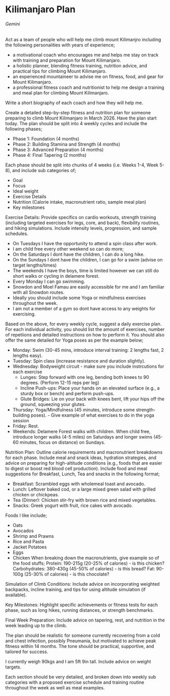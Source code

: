 # Kilimanjaro Plan

###### Gemini

Act as a team of people who will help me climb mount Kilimanjro including the following personalities with years of experience;
* a motivational coach who encourages me and helps me stay on track with training and preparation for Mount Kilimanjaro.
* a holistic planner, blending fitness training, nutrition advice, and practical tips for climbing Mount Kilimanjaro.
* an experienced mountaineer to advise me on fitness, food, and gear for Mount Kilimanjaro.
* a professional fitness coach and nutritionist to help me design a training and meal plan for climbing Mount Kilimanjaro.

Write a short biography of each coach and how they will help me.

Create a detailed step-by-step fitness and nutrition plan for someone preparing to climb Mount Kilimanjaro in March 2026. Have the plan start today. The plan should be split into 4 weekly cycles and include the following phases;
* Phase 1: Foundation (4 months)
* Phase 2: Building Stamina and Strength (4 months)
* Phase 3: Advanced Preparation (4 months)
* Phase 4: Final Tapering (2 months)

Each phase should be split into chunks of 4 weeks (i.e. Weeks 1-4, Week 5-8), and include sub categories of;
* Goal
* Focus
* Ideal weight
* Exercise Details
* Nutrition (Calorie intake, macronutrient ratio, sample meal plan)
* Key milestones

Exercise Details: Provide specifics on cardio workouts, strength training (including targeted exercises for legs, core, and back), flexibility routines, and hiking simulations. Include intensity levels, progression, and sample schedules. 
* On Tuesdays I have the opportunity to attend a spin class after work.
* I am child free every other weekend so can do more;
* On the Saturdays I dont have the children, I can do a long hike.
* On the Sundays I dont have the children, I can go for a swim (advise on target lengths/times)
* The weekends I have the boys, time is limited however we can still do short walks or cycling in delamere forest.
* Every Monday I can go swimming.
* Snowdon and Moel Famau are easily accessible for me and I am familiar with all Snowdon routes.
* Ideally you should include some Yoga or mindfulness exercises throughout the week.
* I am not a member of a gym so dont have access to any weights for exercising.

Based on the above, for every weekly cycle, suggest a daily exercise plan. For each individual activity, you should list the amount of exercises, number of repetiions and detailed instructions on how to perform it. You should also offer the same detailed for Yoga poses as per the example below;
* Monday: Swim (30-45 mins, introduce interval training: 2 lengths fast, 2 lengths easy).
* Tuesday: Spin class (increase resistance and duration slightly).
* Wednesday: Bodyweight circuit - make sure you include instrcutions for each exercise
  * Lunges: Step forward with one leg, bending both knees to 90 degrees. (Perform 12-15 reps per leg)
  * Incline Push-ups: Place your hands on an elevated surface (e.g., a sturdy box or bench) and perform push-ups.
  * Glute Bridges: Lie on your back with knees bent, lift your hips off the ground, squeezing your glutes.
* Thursday: Yoga/Mindfulness (45 minutes, introduce some strength-building poses). - Give example of what exercises to do in the yoga session
* Friday: Rest.
* Weekends: Delamere Forest walks with children. When child free, introduce longer walks (4-5 miles) on Saturdays and longer swims (45-60 minutes, focus on distance) on Sundays.


Nutrition Plan: Outline calorie requirements and macronutrient breakdowns for each phase. Include meal and snack ideas, hydration strategies, and advice on preparing for high-altitude conditions (e.g., foods that are easier to digest or boost red blood cell production). Include food and meal suggestions for Breakfast, Lunch, Tea and snacks in the following format;
* Breakfast: Scrambled eggs with wholemeal toast and avocado.
* Lunch: Leftover baked cod, or a large mixed green salad with grilled chicken or chickpeas.
* Tea (Dinner): Chicken stir-fry with brown rice and mixed vegetables.
* Snacks: Greek yogurt with fruit, rice cakes with avocado.

Foods I like include;
* Oats
* Avocados
* Shrimp and Prawns
* Rice and Pasta
* Jacket Potatoes
* Eggs
* Chicken
When breaking down the macronutrients, give example so of the food stuffs;
Protein: 190-215g (20-25% of calories) - is this chicken?
Carbohydrates: 380-430g (45-50% of calories) - is this bread?
Fat: 90-100g (25-30% of calories) - is this chocolate?

Simulation of Climb Conditions: Include advice on incorporating weighted backpacks, incline training, and tips for using altitude simulation (if available).

Key Milestones: Highlight specific achievements or fitness tests for each phase, such as long hikes, running distances, or strength benchmarks.

Final Week Preparation: Include advice on tapering, rest, and nutrition in the week leading up to the climb.

The plan should be realistic for someone currently recovering from a cold and chest infection, possibly Pneumania, but motivated to achieve peak fitness within 14 months. The tone should be practical, supportive, and tailored for success.

I currently weigh 90kgs and I am 5ft 9in tall. Include advice on weight targets.

Each section should be very detailed, and broken down into weekly sub categories with a proposed exercise schedule and training routine throughout the week as well as meal examples.
